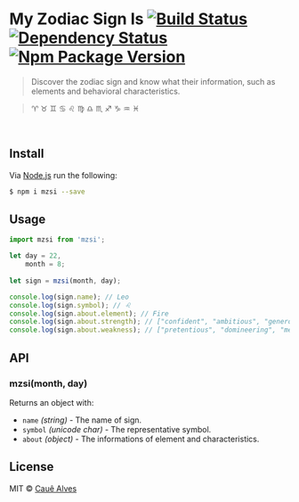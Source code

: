 # My Zodiac Sign Is [![Build Status](https://travis-ci.org/cauealves/mzsi.svg?branch=master)](https://travis-ci.org/cauealves/mzsi) [![Dependency Status](https://david-dm.org/cauealves/mzsi.svg?style=flat-square)](https://david-dm.org/cauealves/mzsi) [![Npm Package Version](https://img.shields.io/npm/v/mzsi.svg?style=flat-square)](https://www.npmjs.org/package/mzsi)

> Discover the zodiac sign and know what their information, such as elements and behavioral characteristics.

> :aries: :taurus: :gemini: :cancer: :leo: :virgo: :libra: :scorpius: :sagittarius: :capricorn: :aquarius: :pisces:

<br />

## Install 

Via [Node.js](https://nodejs.org) run the following:
```bash
$ npm i mzsi --save
```

## Usage
```js
import mzsi from 'mzsi';

let day = 22,
    month = 8;
    
let sign = mzsi(month, day);

console.log(sign.name); // Leo
console.log(sign.symbol); // ♌
console.log(sign.about.element); // Fire
console.log(sign.about.strength); // ["confident", "ambitious", "generous", "loyal", "encouraging"]
console.log(sign.about.weakness); // ["pretentious", "domineering", "melodramatic", "stubborn", "vain"]
```

## API

### mzsi(month, day)

Returns an object with:

- `name` *(string)* - The name of sign.
- `symbol` *(unicode char)* - The representative symbol.
- `about` *(object)* - The informations of element and characteristics.


## License

MIT © [Cauê Alves](http://cauealves.com)
